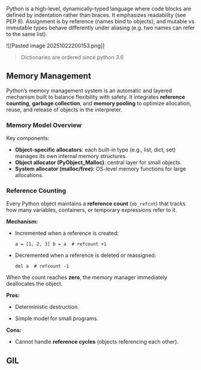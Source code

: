 
Python is a high-level, dynamically-typed language where code blocks are defined by indentation rather than braces. It emphasizes readability (see PEP 8).
Assignment is by reference (names bind to objects), and mutable vs immutable types behave differently under aliasing (e.g. two names can refer to the same list).

![[Pasted image 20251022200153.png]]

> Dictionaries are ordered since python 3.6

## Memory Management

Python’s memory management system is an automatic and layered mechanism built to balance flexibility with safety. It integrates **reference counting**, **garbage collection**, and **memory pooling** to optimize allocation, reuse, and release of objects in the interpreter.

### Memory Model Overview

Key components:

- **Object-specific allocators**: each built-in type (e.g., list, dict, set) manages its own internal memory structures.    
- **Object allocator (PyObject_Malloc)**: central layer for small objects.
- **System allocator (malloc/free)**: OS-level memory functions for large allocations.

### Reference Counting

Every Python object maintains a **reference count** (`ob_refcnt`) that tracks how many variables, containers, or temporary expressions refer to it.

**Mechanism:**

- Incremented when a reference is created:
    
    `a = [1, 2, 3] b = a  # refcount +1`
    
- Decremented when a reference is deleted or reassigned:
    
    `del a  # refcount -1`
    

When the count reaches **zero**, the memory manager immediately deallocates the object.

**Pros:**

- Deterministic destruction.
    
- Simple model for small programs.
    

**Cons:**

- Cannot handle **reference cycles** (objects referencing each other).
## GIL
